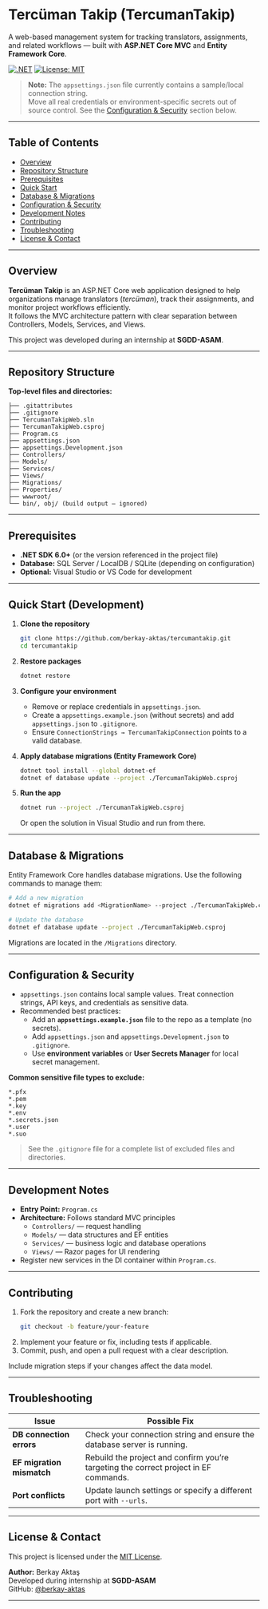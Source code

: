 # Tercüman Takip (TercumanTakip)

A web-based management system for tracking translators, assignments, and related workflows — built with **ASP.NET Core MVC** and **Entity Framework Core**.

[![.NET](https://img.shields.io/badge/.NET-6.0+-blue.svg)]()
[![License: MIT](https://img.shields.io/badge/License-MIT-yellow.svg)]()

> **Note:** The `appsettings.json` file currently contains a sample/local connection string.  
> Move all real credentials or environment-specific secrets out of source control. See the [Configuration & Security](#configuration--security) section below.

---

## Table of Contents
- [Overview](#overview)
- [Repository Structure](#repository-structure)
- [Prerequisites](#prerequisites)
- [Quick Start](#quick-start)
- [Database & Migrations](#database--migrations)
- [Configuration & Security](#configuration--security)
- [Development Notes](#development-notes)
- [Contributing](#contributing)
- [Troubleshooting](#troubleshooting)
- [License & Contact](#license--contact)

---

## Overview

**Tercüman Takip** is an ASP.NET Core web application designed to help organizations manage translators (*tercüman*), track their assignments, and monitor project workflows efficiently.  
It follows the MVC architecture pattern with clear separation between Controllers, Models, Services, and Views.

This project was developed during an internship at **SGDD-ASAM**.

---

## Repository Structure

**Top-level files and directories:**
```
├── .gitattributes
├── .gitignore
├── TercumanTakipWeb.sln
├── TercumanTakipWeb.csproj
├── Program.cs
├── appsettings.json
├── appsettings.Development.json
├── Controllers/
├── Models/
├── Services/
├── Views/
├── Migrations/
├── Properties/
├── wwwroot/
└── bin/, obj/ (build output — ignored)
```

---

## Prerequisites

- **.NET SDK 6.0+** (or the version referenced in the project file)
- **Database:** SQL Server / LocalDB / SQLite (depending on configuration)
- **Optional:** Visual Studio or VS Code for development

---

## Quick Start (Development)

1. **Clone the repository**
   ```bash
   git clone https://github.com/berkay-aktas/tercumantakip.git
   cd tercumantakip
   ```

2. **Restore packages**
   ```bash
   dotnet restore
   ```

3. **Configure your environment**
   - Remove or replace credentials in `appsettings.json`.
   - Create a `appsettings.example.json` (without secrets) and add `appsettings.json` to `.gitignore`.
   - Ensure `ConnectionStrings → TercumanTakipConnection` points to a valid database.

4. **Apply database migrations (Entity Framework Core)**
   ```bash
   dotnet tool install --global dotnet-ef
   dotnet ef database update --project ./TercumanTakipWeb.csproj
   ```

5. **Run the app**
   ```bash
   dotnet run --project ./TercumanTakipWeb.csproj
   ```
   Or open the solution in Visual Studio and run from there.

---

## Database & Migrations

Entity Framework Core handles database migrations. Use the following commands to manage them:

```bash
# Add a new migration
dotnet ef migrations add <MigrationName> --project ./TercumanTakipWeb.csproj

# Update the database
dotnet ef database update --project ./TercumanTakipWeb.csproj
```

Migrations are located in the `/Migrations` directory.

---

## Configuration & Security

- `appsettings.json` contains local sample values. Treat connection strings, API keys, and credentials as sensitive data.
- Recommended best practices:
  - Add an **`appsettings.example.json`** file to the repo as a template (no secrets).
  - Add `appsettings.json` and `appsettings.Development.json` to `.gitignore`.
  - Use **environment variables** or **User Secrets Manager** for local secret management.

**Common sensitive file types to exclude:**
```
*.pfx
*.pem
*.key
*.env
*.secrets.json
*.user
*.suo
```

> See the `.gitignore` file for a complete list of excluded files and directories.

---

## Development Notes

- **Entry Point:** `Program.cs`
- **Architecture:** Follows standard MVC principles
  - `Controllers/` — request handling
  - `Models/` — data structures and EF entities
  - `Services/` — business logic and database operations
  - `Views/` — Razor pages for UI rendering
- Register new services in the DI container within `Program.cs`.

---

## Contributing

1. Fork the repository and create a new branch:
   ```bash
   git checkout -b feature/your-feature
   ```
2. Implement your feature or fix, including tests if applicable.
3. Commit, push, and open a pull request with a clear description.

Include migration steps if your changes affect the data model.

---

## Troubleshooting

| Issue | Possible Fix |
|-------|---------------|
| **DB connection errors** | Check your connection string and ensure the database server is running. |
| **EF migration mismatch** | Rebuild the project and confirm you’re targeting the correct project in EF commands. |
| **Port conflicts** | Update launch settings or specify a different port with `--urls`. |

---

## License & Contact

This project is licensed under the [MIT License](LICENSE).

**Author:** Berkay Aktaş  
Developed during internship at **SGDD-ASAM**  
GitHub: [@berkay-aktas](https://github.com/berkay-aktas)

---

